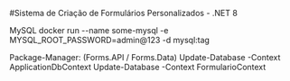 #Sistema de Criação de Formulários Personalizados - .NET 8

MySQL
docker run --name some-mysql -e MYSQL_ROOT_PASSWORD=admin@123 -d mysql:tag

Package-Manager: (Forms.API / Forms.Data)
Update-Database -Context ApplicationDbContext
Update-Database -Context FormularioContext
